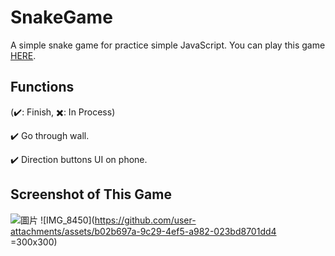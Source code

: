 # SnakeGame
A simple snake game for practice simple JavaScript.
You can play this game [HERE](https://wongwong1209.github.io/SnakeGame/).

## Functions
(✔️: Finish, ✖️: In Process)

✔️ Go through wall.

✔️ Direction buttons UI on phone.

## Screenshot of This Game
![圖片](https://github.com/user-attachments/assets/7ff307f4-5b7c-438b-9081-a0c09d570065)
![IMG_8450](https://github.com/user-attachments/assets/b02b697a-9c29-4ef5-a982-023bd8701dd4 =300x300)
